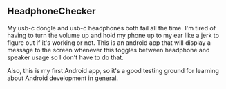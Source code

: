 HeadphoneChecker
----------------

My usb-c dongle and usb-c headphones both fail all the time. I'm tired of
having to turn the volume up and hold my phone up to my ear like a jerk to
figure out if it's working or not. This is an android app that will display a
message to the screen whenever this toggles between headphone and speaker usage
so I don't have to do that.

Also, this is my first Android app, so it's a good testing ground for learning
about Android development in general.

